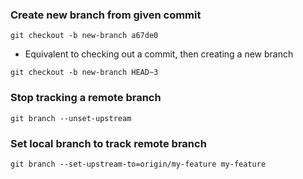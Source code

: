 
### Create new branch from given commit
`git checkout -b new-branch a67de0`
- Equivalent to checking out a commit, then creating a new branch

`git checkout -b new-branch HEAD~3`

### Stop tracking a remote branch
`git branch --unset-upstream`

### Set local branch to track remote branch
`git branch --set-upstream-to=origin/my-feature my-feature`